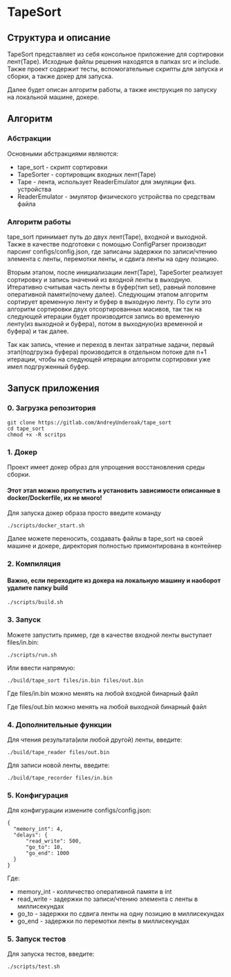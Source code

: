 # TapeSort
  ## Структура и описание 
  TapeSort представляет из себя консольное приложение для сортировки лент(Tape). Исходные файлы решения находятся в папках src и include.
  Также проект содержит тесты, вспомогательные скрипты для запуска и сборки, а также докер для запуска.

  Далее будет описан алгоритм работы, а также инструкция по запуску на локальной машине, докере.
  
  ## Алгоритм 
  ### Абстракции
  Основными абстракциями являются:
  * tape_sort - скрипт сортировки
  * TapeSorter - сортировщик входных лент(Tape)
  * Tape - лента, использует ReaderEmulator для эмуляции физ. устройства
  * ReaderEmulator - эмулятор физического устройства по средствам файла

  ### Алгоритм работы
  tape_sort принимает путь до двух лент(Tape), входной и выходной. Также в качестве подготовки с помощью ConfigParser производит парсинг configs/config.json, где записаны задержки по записи/чтению элемента с ленты, перемотки ленты, и сдвига ленты на одну позицию.

  Вторым этапом, после инициализации лент(Tape), TapeSorter реализует сортировку и запись значений из входной ленты в выходную. Итеративно считывая часть ленты в буфер(тип set), равный половине оперативной памяти(почему далее). Следующим этапом алгоритм сортирует временную ленту и буфер в выходную ленту. По сути это алгоритм сортировки двух отсортированных масивов, так так на следующей итерации будет производится запись во временную ленту(из выходной и буфера), потом в выходную(из временной и буфера) и так далее.

  Так как запись, чтение и переход в лентах затратные задачи, первый этап(подгрузка буфера) производится в отдельном потоке для n+1 итерации, чтобы на следующей итерации алгоритм сортировки уже имел подгруженный буфер.
  
  ## Запуск приложения
  ### 0. Загрузка репозитория
  ```
  git clone https://gitlab.com/AndreyUnderoak/tape_sort
  cd tape_sort
  chmod +x -R scritps
  ``` 
  
  ### 1. Докер
  Проект имеет докер образ для упрощения восстановления среды сборки.
  #### Этот этап можно пропустить и установить зависимости описанные в docker/Dockerfile, их не много!
  Для запуска докер образа просто введите команду

  ```
  ./scripts/docker_start.sh
  ``` 
  Далее можете переносить, создавать файлы в tape_sort на своей машине и докере, директория полностью примонтирована в контейнер
  ### 2. Компиляция
  #### Важно, если переходите из докера на локальную машину и наоборот удалите папку build
  ```
  ./scripts/build.sh
  ``` 

  ### 3. Запуск
  Можете запустить пример, где в качестве входной ленты выступает files/in.bin:
  ```
  ./scripts/run.sh
  ``` 
  Или ввести напрямую:
  ```
  ./build/tape_sort files/in.bin files/out.bin
  ``` 
  Где files/in.bin можно менять на любой входной бинарный файл

  Где files/out.bin можно менять на любой выходной бинарный файл

  ### 4. Дополнительные функции 
  Для чтения результата(или любой другой) ленты, введите:
  ```
  ./build/tape_reader files/out.bin
  ``` 
  Для записи новой ленты, введите:
  ```
  ./build/tape_recorder files/in.bin
  ``` 
  ### 5. Конфигурация
  Для конфигурации измените configs/config.json:
  ```
  {
    "memory_int": 4,
    "delays": {
        "read_write": 500,
        "go_to": 10,
        "go_end": 1000
    }
  }
  ``` 
  Где:
  * memory_int - колличество оперативной памяти в int
  * read_write - задержки по записи/чтению элемента с ленты в миллисекундах
  * go_to - задержки по сдвига ленты на одну позицию в миллисекундах
  * go_end - задержки по перемотки ленты в миллисекундах

  ### 5. Запуск тестов
  Для запуска тестов, введите:
  ```
  ./scripts/test.sh
  ``` 